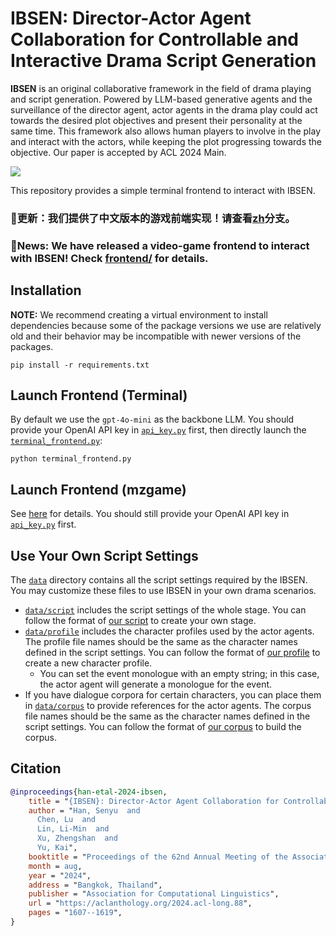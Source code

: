 # IBSEN: Director-Actor Agent Collaboration for Controllable and Interactive Drama Script Generation

**IBSEN** is an original collaborative framework in the field of drama playing and script generation. Powered by LLM-based generative agents and the surveillance of the director agent, actor agents in the drama play could act towards the desired plot objectives and present their personality at the same time. This framework also allows human players to involve in the play and interact with the actors, while keeping the plot progressing towards the objective. Our paper is accepted by ACL 2024 Main. 

![](https://i.imgur.com/6dZHh52.png)

This repository provides a simple terminal frontend to interact with IBSEN.

### 🎉更新：我们提供了中文版本的游戏前端实现！请查看[zh](https://github.com/OpenDFM/ibsen/tree/zh)分支。

### 🎉News: We have released a video-game frontend to interact with IBSEN! Check [frontend/](frontend/) for details.

## Installation
**NOTE:** We recommend creating a virtual environment to install dependencies because some of the package versions we use are relatively old and their behavior may be incompatible with newer versions of the packages.
```
pip install -r requirements.txt
```

## Launch Frontend (Terminal)
By default we use the `gpt-4o-mini` as the backbone LLM. You should provide your OpenAI API key in [`api_key.py`](api_key.py) first, then directly launch the [`terminal_frontend.py`](terminal_frontend.py):
```
python terminal_frontend.py
```

## Launch Frontend (mzgame)
See [here](frontend/README.md) for details. You should still provide your OpenAI API key in [`api_key.py`](api_key.py) first.

## Use Your Own Script Settings
The [`data`](data) directory contains all the script settings required by the IBSEN. You may customize these files to use IBSEN in your own drama scenarios.
- [`data/script`](data/script) includes the script settings of the whole stage. You can follow the format of [our script](data/script/hedda_gabler_modern.json) to create your own stage.
- [`data/profile`](data/profile) includes the character profiles used by the actor agents. The profile file names should be the same as the character names defined in the script settings. You can follow the format of [our profile](data/profile/Hedda%20Gai.json) to create a new character profile.
  - You can set the event monologue with an empty string; in this case, the actor agent will generate a monologue for the event.
- If you have dialogue corpora for certain characters, you can place them in [`data/corpus`](data/corpus/) to provide references for the actor agents. The corpus file names should be the same as the character names defined in the script settings. You can follow the format of [our corpus](data/corpus/example.csv) to build the corpus.

## Citation
```bibtex
@inproceedings{han-etal-2024-ibsen,
    title = "{IBSEN}: Director-Actor Agent Collaboration for Controllable and Interactive Drama Script Generation",
    author = "Han, Senyu  and
      Chen, Lu  and
      Lin, Li-Min  and
      Xu, Zhengshan  and
      Yu, Kai",
    booktitle = "Proceedings of the 62nd Annual Meeting of the Association for Computational Linguistics (Volume 1: Long Papers)",
    month = aug,
    year = "2024",
    address = "Bangkok, Thailand",
    publisher = "Association for Computational Linguistics",
    url = "https://aclanthology.org/2024.acl-long.88",
    pages = "1607--1619",
}
```
